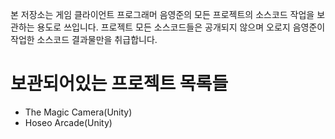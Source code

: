 본 저장소는 게임 클라이언트 프로그래머 음영준의 모든 프로젝트의 소스코드 작업을 보관하는 용도로 쓰입니다.
프로젝트 모든 소스코드들은 공개되지 않으며 오로지 음영준이 작업한 소스코드 결과물만을 취급합니다.

# 보관되어있는 프로젝트 목록들
- The Magic Camera(Unity)
- Hoseo Arcade(Unity)
